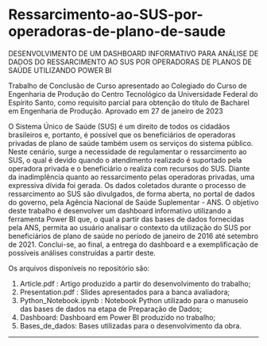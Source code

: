 # Ressarcimento-ao-SUS-por-operadoras-de-plano-de-saude

DESENVOLVIMENTO DE UM DASHBOARD INFORMATIVO PARA ANÁLISE DE DADOS DO RESSARCIMENTO AO SUS POR OPERADORAS DE PLANOS DE SAÚDE UTILIZANDO POWER BI

Trabalho de Conclusão de Curso apresentado ao Colegiado do Curso de Engenharia de Produção do Centro Tecnológico da Universidade Federal do Espírito Santo, como requisito parcial para obtenção do título de Bacharel em Engenharia de Produção. Aprovado em 27 de janeiro de 2023

O Sistema Único de Saúde (SUS) é um direito de todos os cidadãos brasileiros e, portanto, é possível que os beneficiários de operadoras privadas de plano de saúde também
usem os serviços do sistema público. Neste cenário, surge a necessidade de regulamentar o ressarcimento ao SUS, o qual é devido quando o atendimento realizado é suportado pela operadora privada e o beneficiário o realiza com recursos do SUS. Diante da inadimplência quanto ao ressarcimento pelas operadoras privadas, uma expressiva dívida foi gerada. Os dados coletados durante o processo de ressarcimento ao SUS são divulgados, de forma aberta, no portal de dados do governo, pela Agência Nacional de Saúde Suplementar - ANS. O objetivo deste trabalho é desenvolver um dashboard informativo utilizando a ferramenta Power BI que, o qual a partir das bases de dados fornecidas pela ANS, permita ao usuário analisar o contexto da utilização do SUS por beneficiários de plano de saúde no período de janeiro de 2016 até setembro de 2021. Conclui-se, ao final, a entrega do dashboard e a exemplificação de possíveis análises construídas a partir deste.

Os arquivos disponíveis no repositório são:
1. Article.pdf : Artigo produzido a partir do desenvolvimento do trabalho;
2. Presentation.pdf : Slides apresentados para a banca avaliadora;
3. Python_Notebook.ipynb : Notebook Python utilizado para o manuseio das bases de dados na etapa de Preparação de Dados;
4. Dashboard: Dashboard em Power BI produzido no trabalho;
5. Bases_de_dados: Bases utilizadas para o desenvolvimento da obra.

-----------------------------------------------------------------------------------------
